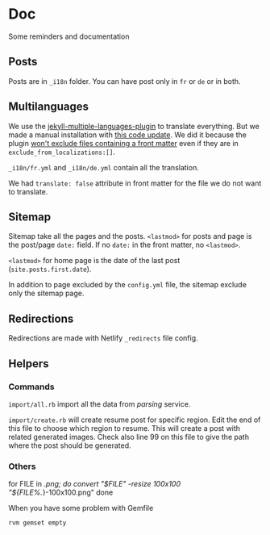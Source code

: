 # Doc

Some reminders and documentation

## Posts

Posts are in `_i18n` folder. You can have post only in `fr` or `de` or in both.

## Multilanguages

We use the [jekyll-multiple-languages-plugin](https://github.com/Anthony-Gaudino/jekyll-multiple-languages-plugin) to translate everything. But we made a manual installation with [this code update](https://github.com/blurb/jekyll-multiple-languages-plugin/pull/3/files). We did it because the plugin [won't exclude files containing a front matter](https://github.com/Anthony-Gaudino/jekyll-multiple-languages-plugin/issues/75) even if they are in `exclude_from_localizations:[]`.

`_i18n/fr.yml` and `_i18n/de.yml` contain all the translation.

We had `translate: false` attribute in front matter for the file we do not want to translate.

## Sitemap
Sitemap take all the pages and the posts. `<lastmod>` for posts and page is the post/page `date:` field. If no `date:` in the front matter, no `<lastmod>`.

`<lastmod>` for home page is the date of the last post (`site.posts.first.date`).

In addition to page excluded by the `config.yml` file, the sitemap exclude only the sitemap page.

## Redirections

Redirections are made with Netlify `_redirects` file config.

## Helpers

### Commands

`import/all.rb` import all the data from _parsing_ service.

`import/create.rb` will create resume post for specific region. Edit the end of this file to choose which region to resume. This will create a post with related generated images. Check also line 99 on this file to give the path where the post should be generated.

### Others
for FILE in *.png; do
  convert "$FILE" -resize 100x100 "${FILE%.*}-100x100.png"
done

When you have some problem with Gemfile

`rvm gemset empty`